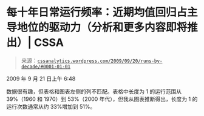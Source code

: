 <!--yml

类别：未分类

日期：2024-05-12 18:47:55

-->

# 每十年日常运行频率：近期均值回归占主导地位的驱动力（分析和更多内容即将推出）| CSSA

> 来源：[`cssanalytics.wordpress.com/2009/09/20/runs-by-decade/#0001-01-01`](https://cssanalytics.wordpress.com/2009/09/20/runs-by-decade/#0001-01-01)

2009 年 9 月 21 日上午 6:48

数据很有趣，但表格和图表左侧的列不匹配。表格中长度为 1 的运行范围从 39%（1960 和 1970）到 53%（2000 年代），但我从图表推断得出，长度为 1 的运行次数通常从约 33%增加到 51%。
